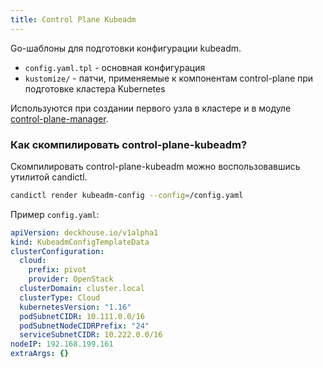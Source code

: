 ```yaml
---
title: Control Plane Kubeadm
---
```


Go-шаблоны для подготовки конфигурации kubeadm. 

* `config.yaml.tpl` - основная конфигурация
* `kustomize/` -  патчи, применяемые к компонентам control-plane при подготовке кластера Kubernetes

Используются при создании первого узла в кластере и в модуле [control-plane-manager](/modules/040-control-plane-manager/).

### Как скомпилировать control-plane-kubeadm?

Скомпилировать control-plane-kubeadm можно воспользовавшись утилитой candictl.
```bash
candictl render kubeadm-config --config=/config.yaml
```

Пример `config.yaml`:
```yaml
apiVersion: deckhouse.io/v1alpha1
kind: KubeadmConfigTemplateData
clusterConfiguration:
  cloud:
    prefix: pivot
    provider: OpenStack
  clusterDomain: cluster.local
  clusterType: Cloud
  kubernetesVersion: "1.16"
  podSubnetCIDR: 10.111.0.0/16
  podSubnetNodeCIDRPrefix: "24"
  serviceSubnetCIDR: 10.222.0.0/16
nodeIP: 192.168.199.161
extraArgs: {}
```
